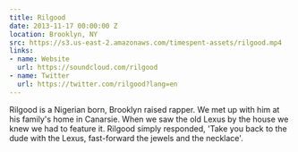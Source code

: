 ```yaml
---
title: Rilgood
date: 2013-11-17 00:00:00 Z
location: Brooklyn, NY
src: https://s3.us-east-2.amazonaws.com/timespent-assets/rilgood.mp4
links:
- name: Website
  url: https://soundcloud.com/rilgood
- name: Twitter
  url: https://twitter.com/rilgood?lang=en
---
```


Rilgood is a Nigerian born, Brooklyn raised rapper. We met up with him at his family's home in Canarsie. When we saw the old Lexus by the house we knew we had to feature it. Rilgood simply responded, 'Take you back to the dude with the Lexus, fast-forward the jewels and the necklace'.
